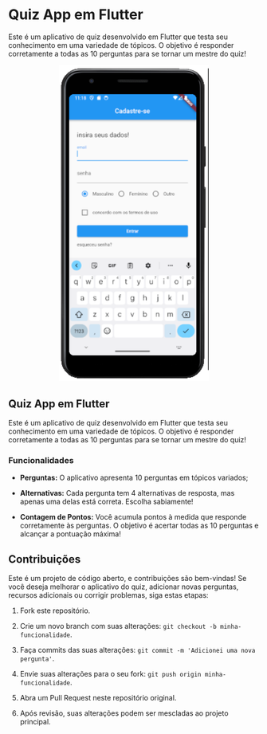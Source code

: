 # Quiz App em Flutter


Este é um aplicativo de quiz desenvolvido em Flutter que testa seu conhecimento em uma variedade de tópicos. O objetivo é responder corretamente a todas as 10 perguntas para se tornar um mestre do quiz!

<div align="center">
  <img src="tela.png" alt="Imagem do aplicativo de quiz" width="300">
</div>

## Quiz App em Flutter

Este é um aplicativo de quiz desenvolvido em Flutter que testa seu conhecimento em uma variedade de tópicos. O objetivo é responder corretamente a todas as 10 perguntas para se tornar um mestre do quiz!

### Funcionalidades

- **Perguntas:** O aplicativo apresenta 10 perguntas em tópicos variados;

- **Alternativas:** Cada pergunta tem 4 alternativas de resposta, mas apenas uma delas está correta. Escolha sabiamente!

- **Contagem de Pontos:** Você acumula pontos à medida que responde corretamente às perguntas. O objetivo é acertar todas as 10 perguntas e alcançar a pontuação máxima!






## Contribuições

Este é um projeto de código aberto, e contribuições são bem-vindas! Se você deseja melhorar o aplicativo do quiz, adicionar novas perguntas, recursos adicionais ou corrigir problemas, siga estas etapas:

1. Fork este repositório.

2. Crie um novo branch com suas alterações: `git checkout -b minha-funcionalidade`.

3. Faça commits das suas alterações: `git commit -m 'Adicionei uma nova pergunta'`.

4. Envie suas alterações para o seu fork: `git push origin minha-funcionalidade`.

5. Abra um Pull Request neste repositório original.

6. Após revisão, suas alterações podem ser mescladas ao projeto principal.



